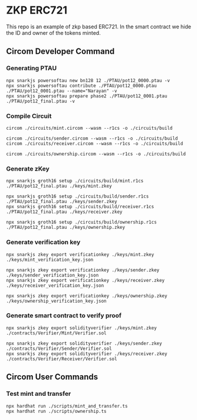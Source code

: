 # ZKP ERC721

This repo is an example of zkp based ERC721. In the smart contract we hide the ID and owner of the tokens minted.  

## Circom Developer Command

### Generating PTAU

```
npx snarkjs powersoftau new bn128 12 ./PTAU/pot12_0000.ptau -v
npx snarkjs powersoftau contribute ./PTAU/pot12_0000.ptau ./PTAU/pot12_0001.ptau --name="Narayan" -v
npx snarkjs powersoftau prepare phase2 ./PTAU/pot12_0001.ptau ./PTAU/pot12_final.ptau -v
```

### Compile Circuit

```
circom ./circuits/mint.circom --wasm --r1cs -o ./circuits/build

circom ./circuits/sender.circom --wasm --r1cs -o ./circuits/build
circom ./circuits/receiver.circom --wasm --r1cs -o ./circuits/build

circom ./circuits/ownership.circom --wasm --r1cs -o ./circuits/build
```

### Generate zKey

```
npx snarkjs groth16 setup ./circuits/build/mint.r1cs ./PTAU/pot12_final.ptau ./keys/mint.zkey

npx snarkjs groth16 setup ./circuits/build/sender.r1cs ./PTAU/pot12_final.ptau ./keys/sender.zkey
npx snarkjs groth16 setup ./circuits/build/receiver.r1cs ./PTAU/pot12_final.ptau ./keys/receiver.zkey

npx snarkjs groth16 setup ./circuits/build/ownership.r1cs ./PTAU/pot12_final.ptau ./keys/ownership.zkey
```

### Generate verification key

```
npx snarkjs zkey export verificationkey ./keys/mint.zkey ./keys/mint_verification_key.json

npx snarkjs zkey export verificationkey ./keys/sender.zkey ./keys/sender_verification_key.json
npx snarkjs zkey export verificationkey ./keys/receiver.zkey ./keys/receiver_verification_key.json

npx snarkjs zkey export verificationkey ./keys/ownership.zkey ./keys/ownership_verification_key.json
```

### Generate smart contract to verify proof

```
npx snarkjs zkey export solidityverifier ./keys/mint.zkey ./contracts/Verifier/Mint/Verifier.sol

npx snarkjs zkey export solidityverifier ./keys/sender.zkey ./contracts/Verifier/Sender/Verifier.sol
npx snarkjs zkey export solidityverifier ./keys/receiver.zkey ./contracts/Verifier/Receiver/Verifier.sol
```

## Circom User Commands

### Test mint and transfer

```
npx hardhat run ./scripts/mint_and_transfer.ts
npx hardhat run ./scripts/ownership.ts
```